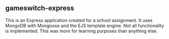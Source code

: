 ## gameswitch-express

This is an Express application created for a school assignment. It uses MongoDB with Mongoose and the EJS template engine.
Not all functionality is implemented. This was more for learning purposes than anything else.
